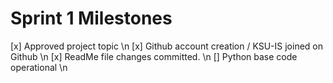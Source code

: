 # Sprint 1 Milestones 

[x] Approved project topic \n
[x] Github account creation / KSU-IS joined on Github \n
[x] ReadMe file changes committed. \n
[] Python base code operational \n
